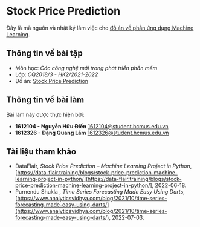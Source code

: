 # Stock Price Prediction

Đây là mã nguồn và nhật ký làm việc cho [đồ án về phần ứng dụng Machine Learning](https://www.facebook.com/groups/1742089645985522/posts/1811610632366756/).

## Thông tin về bài tập
- Môn học: *Các công nghệ mới trong phát triển phần mềm*
- Lớp: *CQ2018/3 - HK2/2021-2022*
- Đồ án: [Stock Price Prediction](https://www.facebook.com/groups/1742089645985522/posts/1811610632366756/)

## Thông tin về bài làm
Bài làm này được thực hiện bởi:
+ **1612104 - Nguyễn Hữu Điền** [<1612104@student.hcmus.edu.vn>](mailto:1612104@student.hcmus.edu.vn)
+ **1612326 - Đặng Quang Lãm** [<1612326@student.hcmus.edu.vn>](mailto:1612326@student.hcmus.edu.vn)

## Tài liệu tham khảo

- DataFlair, *Stock Price Prediction – Machine Learning Project in Python*, [https://data-flair.training/blogs/stock-price-prediction-machine-learning-project-in-python/](https://data-flair.training/blogs/stock-price-prediction-machine-learning-project-in-python/], 2022-06-18.
- Purnendu Shukla , *Time Series Forecasting Made Easy Using Darts*, [https://www.analyticsvidhya.com/blog/2021/10/time-series-forecasting-made-easy-using-darts/](https://www.analyticsvidhya.com/blog/2021/10/time-series-forecasting-made-easy-using-darts/), 2022-07-03.
